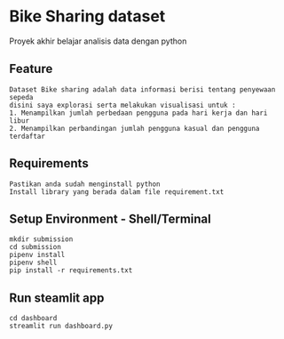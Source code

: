 # Bike Sharing dataset
Proyek akhir belajar analisis data dengan python

## Feature
```
Dataset Bike sharing adalah data informasi berisi tentang penyewaan sepeda
disini saya explorasi serta melakukan visualisasi untuk :
1. Menampilkan jumlah perbedaan pengguna pada hari kerja dan hari libur
2. Menampilkan perbandingan jumlah pengguna kasual dan pengguna terdaftar
```
## Requirements
```
Pastikan anda sudah menginstall python
Install library yang berada dalam file requirement.txt
```

## Setup Environment - Shell/Terminal
```
mkdir submission
cd submission
pipenv install
pipenv shell
pip install -r requirements.txt
```

## Run steamlit app
```
cd dashboard
streamlit run dashboard.py
```
